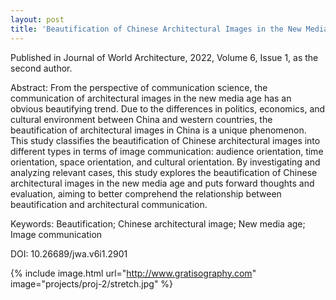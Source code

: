 ```yaml
---
layout: post
title: 'Beautification of Chinese Architectural Images in the New Media Age'
---
```


Published in Journal of World Architecture, 2022, Volume 6, Issue 1, as the second author.

Abstract: From the perspective of communication science, the communication of architectural images in the new media age
has an obvious beautifying trend. Due to the differences in politics, economics, and cultural environment between China and 
western countries, the beautification of architectural images in China is a unique phenomenon. This study classifies the 
beautification of Chinese architectural images into different types in terms of image communication: audience orientation, 
time orientation, space orientation, and cultural orientation. By investigating and analyzing relevant cases, this study explores 
the beautification of Chinese architectural images in the new media age and puts forward thoughts and evaluation, aiming to 
better comprehend the relationship between beautification and architectural communication.

Keywords: Beautification; Chinese architectural image; New media age; Image communication

DOI: 10.26689/jwa.v6i1.2901

{% include image.html url="http://www.gratisography.com" image="projects/proj-2/stretch.jpg" %}
